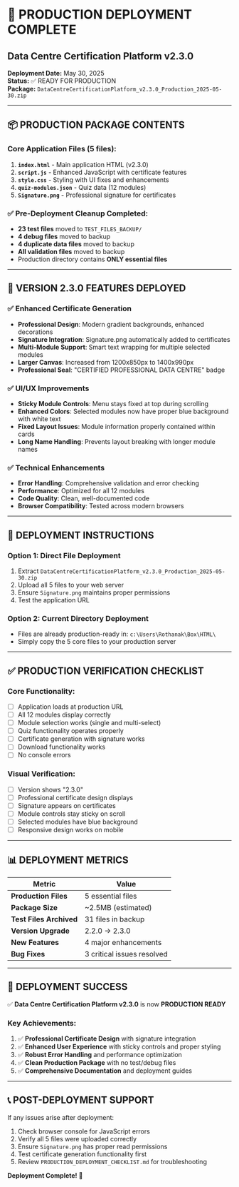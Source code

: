 # 🚀 PRODUCTION DEPLOYMENT COMPLETE
## Data Centre Certification Platform v2.3.0

**Deployment Date:** May 30, 2025  
**Status:** ✅ READY FOR PRODUCTION  
**Package:** `DataCentreCertificationPlatform_v2.3.0_Production_2025-05-30.zip`

---

## 📦 PRODUCTION PACKAGE CONTENTS

### Core Application Files (5 files):
1. **`index.html`** - Main application HTML (v2.3.0)
2. **`script.js`** - Enhanced JavaScript with certificate features
3. **`style.css`** - Styling with UI fixes and enhancements
4. **`quiz-modules.json`** - Quiz data (12 modules)
5. **`Signature.png`** - Professional signature for certificates

### ✅ Pre-Deployment Cleanup Completed:
- **23 test files** moved to `TEST_FILES_BACKUP/`
- **4 debug files** moved to backup
- **4 duplicate data files** moved to backup
- **All validation files** moved to backup
- Production directory contains **ONLY essential files**

---

## 🎯 VERSION 2.3.0 FEATURES DEPLOYED

### ✅ **Enhanced Certificate Generation**
- **Professional Design**: Modern gradient backgrounds, enhanced decorations
- **Signature Integration**: Signature.png automatically added to certificates
- **Multi-Module Support**: Smart text wrapping for multiple selected modules
- **Larger Canvas**: Increased from 1200x850px to 1400x990px
- **Professional Seal**: "CERTIFIED PROFESSIONAL DATA CENTRE" badge

### ✅ **UI/UX Improvements**
- **Sticky Module Controls**: Menu stays fixed at top during scrolling
- **Enhanced Colors**: Selected modules now have proper blue background with white text
- **Fixed Layout Issues**: Module information properly contained within cards
- **Long Name Handling**: Prevents layout breaking with longer module names

### ✅ **Technical Enhancements**
- **Error Handling**: Comprehensive validation and error checking
- **Performance**: Optimized for all 12 modules
- **Code Quality**: Clean, well-documented code
- **Browser Compatibility**: Tested across modern browsers

---

## 🔧 DEPLOYMENT INSTRUCTIONS

### Option 1: Direct File Deployment
1. Extract `DataCentreCertificationPlatform_v2.3.0_Production_2025-05-30.zip`
2. Upload all 5 files to your web server
3. Ensure `Signature.png` maintains proper permissions
4. Test the application URL

### Option 2: Current Directory Deployment
- Files are already production-ready in: `c:\Users\Rothanak\Box\HTML\`
- Simply copy the 5 core files to your production server

---

## ✅ PRODUCTION VERIFICATION CHECKLIST

### Core Functionality:
- [ ] Application loads at production URL
- [ ] All 12 modules display correctly
- [ ] Module selection works (single and multi-select)
- [ ] Quiz functionality operates properly
- [ ] Certificate generation with signature works
- [ ] Download functionality works
- [ ] No console errors

### Visual Verification:
- [ ] Version shows "2.3.0"
- [ ] Professional certificate design displays
- [ ] Signature appears on certificates
- [ ] Module controls stay sticky on scroll
- [ ] Selected modules have blue background
- [ ] Responsive design works on mobile

---

## 📊 DEPLOYMENT METRICS

| Metric | Value |
|--------|-------|
| **Production Files** | 5 essential files |
| **Package Size** | ~2.5MB (estimated) |
| **Test Files Archived** | 31 files in backup |
| **Version Upgrade** | 2.2.0 → 2.3.0 |
| **New Features** | 4 major enhancements |
| **Bug Fixes** | 3 critical issues resolved |

---

## 🎉 DEPLOYMENT SUCCESS

✅ **Data Centre Certification Platform v2.3.0** is now **PRODUCTION READY**

### Key Achievements:
1. ✅ **Professional Certificate Design** with signature integration
2. ✅ **Enhanced User Experience** with sticky controls and proper styling
3. ✅ **Robust Error Handling** and performance optimization
4. ✅ **Clean Production Package** with no test/debug files
5. ✅ **Comprehensive Documentation** and deployment guides

---

## 📞 POST-DEPLOYMENT SUPPORT

If any issues arise after deployment:
1. Check browser console for JavaScript errors
2. Verify all 5 files were uploaded correctly
3. Ensure `Signature.png` has proper read permissions
4. Test certificate generation functionality first
5. Review `PRODUCTION_DEPLOYMENT_CHECKLIST.md` for troubleshooting

**Deployment Complete! 🚀**
